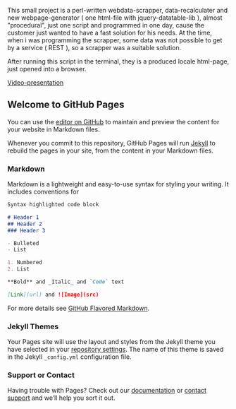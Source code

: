 This small project is a perl-written webdata-scrapper, data-recalculater and new webpage-generator ( one html-file with jquery-datatable-lib ), almost "procedural", just one script and programmed in one day, cause the customer just wanted to have a fast solution for his needs. At the time, when i was programming the scrapper, some data was not possible to get by a service ( REST ), so a scrapper was a suitable solution.

After running this script in the terminal, they is a produced locale html-page, just opened into a browser.

[Video-presentation](http://www.green-homepages.de/#real_estate)


## Welcome to GitHub Pages

You can use the [editor on GitHub](https://github.com/denikom72/perl-data-scrapper/edit/master/index.md) to maintain and preview the content for your website in Markdown files.

Whenever you commit to this repository, GitHub Pages will run [Jekyll](https://jekyllrb.com/) to rebuild the pages in your site, from the content in your Markdown files.

### Markdown

Markdown is a lightweight and easy-to-use syntax for styling your writing. It includes conventions for

```markdown
Syntax highlighted code block

# Header 1
## Header 2
### Header 3

- Bulleted
- List

1. Numbered
2. List

**Bold** and _Italic_ and `Code` text

[Link](url) and ![Image](src)
```

For more details see [GitHub Flavored Markdown](https://guides.github.com/features/mastering-markdown/).

### Jekyll Themes

Your Pages site will use the layout and styles from the Jekyll theme you have selected in your [repository settings](https://github.com/denikom72/perl-data-scrapper/settings). The name of this theme is saved in the Jekyll `_config.yml` configuration file.

### Support or Contact

Having trouble with Pages? Check out our [documentation](https://help.github.com/categories/github-pages-basics/) or [contact support](https://github.com/contact) and we’ll help you sort it out.

